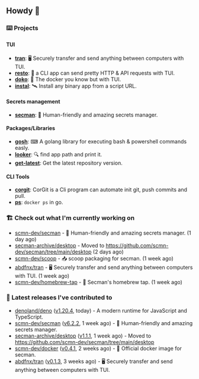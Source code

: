 ## Howdy 👋

### ⌨️ Projects

#### TUI

- [**tran**](https://github.com/abdfnx/tran): 🖥 Securely transfer and send anything between computers with TUI.
- [**resto**](https://github.com/abdfnx/resto): 🔗 a CLI app can send pretty HTTP & API requests with TUI.
- [**doko**](https://github.com/abdfnx/doko): 🐳 The docker you know but with TUI.
- [**instal**](https://github.com/abdfnx/instal): 🛰️ Install any binary app from a script URL.

#### Secrets management

- [**secman**](https://github.com/scmn-dev/secman): 👊 Human-friendly and amazing secrets manager.

#### Packages/Libraries

- [**gosh**](https://github.com/abdfnx/gosh): ⌨ A golang library for executing bash & powershell commands easly.
- [**looker**](https://github.com/abdfnx/looker): 🔍 find app path and print it.
- [**get-latest**](https://github.com/scmn-dev/get-latest): Get the latest repository version.

#### CLI Tools

- [**corgit**](https://github.com/abdfnx/corgit): CorGit is a Cli program can automate init git, push commits and pull.
- [**ps**](https://github.com/scmn-dev/ps): `docker ps` in go.

### 🏗️ Check out what I'm currently working on


- [scmn-dev/secman](https://github.com/scmn-dev/secman) - 👊 Human-friendly and amazing secrets manager. (1 day ago)
- [secman-archive/desktop](https://github.com/secman-archive/desktop) - Moved to https://github.com/scmn-dev/secman/tree/main/desktop (2 days ago)
- [scmn-dev/scoop](https://github.com/scmn-dev/scoop) - 📥 scoop packaging for secman. (1 week ago)
- [abdfnx/tran](https://github.com/abdfnx/tran) - 🖥 Securely transfer and send anything between computers with TUI. (1 week ago)
- [scmn-dev/homebrew-tap](https://github.com/scmn-dev/homebrew-tap) - 🍺 Secman&#39;s homebrew tap. (1 week ago)

### 🔭 Latest releases I've contributed to

- [denoland/deno](https://github.com/denoland/deno) ([v1.20.4](https://github.com/denoland/deno/releases/tag/v1.20.4), today) - A modern runtime for JavaScript and TypeScript.
- [scmn-dev/secman](https://github.com/scmn-dev/secman) ([v6.2.2](https://github.com/scmn-dev/secman/releases/tag/v6.2.2), 1 week ago) - 👊 Human-friendly and amazing secrets manager.
- [secman-archive/desktop](https://github.com/secman-archive/desktop) ([v1.1.1](https://github.com/secman-archive/desktop/releases/tag/v1.1.1), 1 week ago) - Moved to https://github.com/scmn-dev/secman/tree/main/desktop
- [scmn-dev/docker](https://github.com/scmn-dev/docker) ([v0.4.1](https://github.com/scmn-dev/docker/releases/tag/v0.4.1), 2 weeks ago) - 🐳 Official docker image for secman.
- [abdfnx/tran](https://github.com/abdfnx/tran) ([v0.1.3](https://github.com/abdfnx/tran/releases/tag/v0.1.3), 3 weeks ago) - 🖥 Securely transfer and send anything between computers with TUI.

